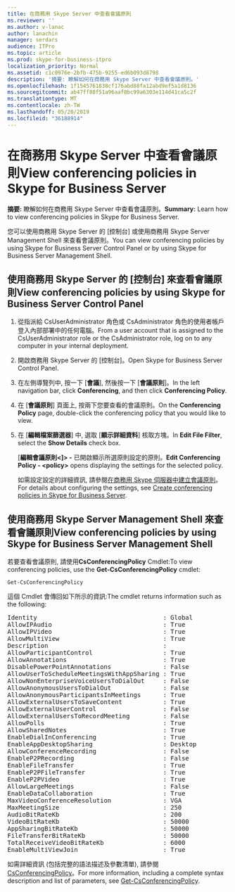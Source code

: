 ```yaml
---
title: 在商務用 Skype Server 中查看會議原則
ms.reviewer: ''
ms.author: v-lanac
author: lanachin
manager: serdars
audience: ITPro
ms.topic: article
ms.prod: skype-for-business-itpro
localization_priority: Normal
ms.assetid: c1c0976e-2bfb-475b-9255-ed6b093d8798
description: '摘要: 瞭解如何在商務用 Skype Server 中查看會議原則。'
ms.openlocfilehash: 1f1545761838cf176abd88fa12abd9ef5a1d8136
ms.sourcegitcommit: ab47ff88f51a96aaf8bc99a6303e114d41ca5c2f
ms.translationtype: MT
ms.contentlocale: zh-TW
ms.lasthandoff: 05/20/2019
ms.locfileid: "36188914"
---
```

# <a name="view-conferencing-policies-in-skype-for-business-server"></a><span data-ttu-id="ae3a6-103">在商務用 Skype Server 中查看會議原則</span><span class="sxs-lookup"><span data-stu-id="ae3a6-103">View conferencing policies in Skype for Business Server</span></span>
 
<span data-ttu-id="ae3a6-104">**摘要:** 瞭解如何在商務用 Skype Server 中查看會議原則。</span><span class="sxs-lookup"><span data-stu-id="ae3a6-104">**Summary:** Learn how to view conferencing policies in Skype for Business Server.</span></span>
  
<span data-ttu-id="ae3a6-105">您可以使用商務用 Skype Server 的 [控制台] 或使用商務用 Skype Server Management Shell 來查看會議原則。</span><span class="sxs-lookup"><span data-stu-id="ae3a6-105">You can view conferencing policies by using Skype for Business Server Control Panel or by using Skype for Business Server Management Shell.</span></span>
  
## <a name="view-conferencing-policies-by-using-skype-for-business-server-control-panel"></a><span data-ttu-id="ae3a6-106">使用商務用 Skype Server 的 [控制台] 來查看會議原則</span><span class="sxs-lookup"><span data-stu-id="ae3a6-106">View conferencing policies by using Skype for Business Server Control Panel</span></span>

1. <span data-ttu-id="ae3a6-107">從指派給 CsUserAdministrator 角色或 CsAdministrator 角色的使用者帳戶登入內部部署中的任何電腦。</span><span class="sxs-lookup"><span data-stu-id="ae3a6-107">From a user account that is assigned to the CsUserAdministrator role or the CsAdministrator role, log on to any computer in your internal deployment.</span></span>
    
2.  <span data-ttu-id="ae3a6-108">開啟商務用 Skype Server 的 [控制台]。</span><span class="sxs-lookup"><span data-stu-id="ae3a6-108">Open Skype for Business Server Control Panel.</span></span>
    
3. <span data-ttu-id="ae3a6-109">在左側導覽列中, 按一下 [**會議**], 然後按一下 [**會議原則**]。</span><span class="sxs-lookup"><span data-stu-id="ae3a6-109">In the left navigation bar, click **Conferencing**, and then click **Conferencing Policy**.</span></span>
    
4. <span data-ttu-id="ae3a6-110">在 [**會議原則**] 頁面上, 按兩下您要查看的會議原則。</span><span class="sxs-lookup"><span data-stu-id="ae3a6-110">On the **Conferencing Policy** page, double-click the conferencing policy that you would like to view.</span></span>
    
5. <span data-ttu-id="ae3a6-111">在 [**編輯檔案篩選器**] 中, 選取 [**顯示詳細資料**] 核取方塊。</span><span class="sxs-lookup"><span data-stu-id="ae3a6-111">In **Edit File Filter**, select the **Show Details** check box.</span></span>
    
    <span data-ttu-id="ae3a6-112">[**編輯會議原則\<]\> -** 已開啟顯示所選原則設定的原則。</span><span class="sxs-lookup"><span data-stu-id="ae3a6-112">**Edit Conferencing Policy - \<policy\>** opens displaying the settings for the selected policy.</span></span>
    
    <span data-ttu-id="ae3a6-113">如需設定設定的詳細資訊, 請參閱[在商務用 Skype 伺服器中建立會議原則](create-policies.md)。</span><span class="sxs-lookup"><span data-stu-id="ae3a6-113">For details about configuring the settings, see [Create conferencing policies in Skype for Business Server](create-policies.md).</span></span>
    
## <a name="view-conferencing-policies-by-using-skype-for-business-server-management-shell"></a><span data-ttu-id="ae3a6-114">使用商務用 Skype Server Management Shell 來查看會議原則</span><span class="sxs-lookup"><span data-stu-id="ae3a6-114">View conferencing policies by using Skype for Business Server Management Shell</span></span>

<span data-ttu-id="ae3a6-115">若要查看會議原則, 請使用**CsConferencingPolicy** Cmdlet:</span><span class="sxs-lookup"><span data-stu-id="ae3a6-115">To view conferencing policies, use the **Get-CsConferencingPolicy** cmdlet:</span></span>
  
```
Get-CsConferencingPolicy
```

<span data-ttu-id="ae3a6-116">這個 Cmdlet 會傳回如下所示的資訊:</span><span class="sxs-lookup"><span data-stu-id="ae3a6-116">The cmdlet returns information such as the following:</span></span>
  
<pre>
Identity                                  : Global
AllowIPAudio                              : True
AllowIPVideo                              : True
AllowMultiView                            : True
Description                               :
AllowParticipantControl                   : True
AllowAnnotations                          : True
DisablePowerPointAnnotations              : False
AllowUserToScheduleMeetingsWithAppSharing : True
AllowNonEnterpriseVoiceUsersToDialOut     : False
AllowAnonymousUsersToDialOut              : False
AllowAnonymousParticipantsInMeetings      : True
AllowExternalUsersToSaveContent           : True
AllowExternalUserControl                  : False
AllowExternalUsersToRecordMeeting         : False
AllowPolls                                : True
AllowSharedNotes                          : True
EnableDialInConferencing                  : True
EnableAppDesktopSharing                   : Desktop
AllowConferenceRecording                  : False
EnableP2PRecording                        : False
EnableFileTransfer                        : True
EnableP2PFileTransfer                     : True
EnableP2PVideo                            : True
AllowLargeMeetings                        : False
EnableDataCollaboration                   : True
MaxVideoConferenceResolution              : VGA
MaxMeetingSize                            : 250
AudioBitRateKb                            : 200
VideoBitRateKb                            : 50000
AppSharingBitRateKb                       : 50000
FileTransferBitRateKb                     : 50000
TotalReceiveVideoBitRateKb                : 6000
EnableMultiViewJoin                       : True
</pre>

<span data-ttu-id="ae3a6-117">如需詳細資訊 (包括完整的語法描述及參數清單), 請參閱[CsConferencingPolicy](https://docs.microsoft.com/powershell/module/skype/get-csconferencingpolicy?view=skype-ps)。</span><span class="sxs-lookup"><span data-stu-id="ae3a6-117">For more information, including a complete syntax description and list of parameters, see [Get-CsConferencingPolicy](https://docs.microsoft.com/powershell/module/skype/get-csconferencingpolicy?view=skype-ps).</span></span>
  

